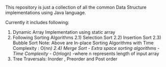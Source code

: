 This repository is just a collection of all the common Data Structure implementations using Java language.

Currently it includes following:

1) Dynamic Array Implementation using static array
2) Following Sorting Algorithms
 2.1) Selection Sort
 2.2) Insertion Sort 
 2.3) Bubble Sort
 Note: Above are In-place Sorting Algorithms with Time Complexity : O(n*n)
 2.4) Merge Sort - Extra space sorting algorithms - Time Complexity - O(n*logn)
-where n represents length of input array
3) Tree Traversals: Inorder , Preorder and Post order

